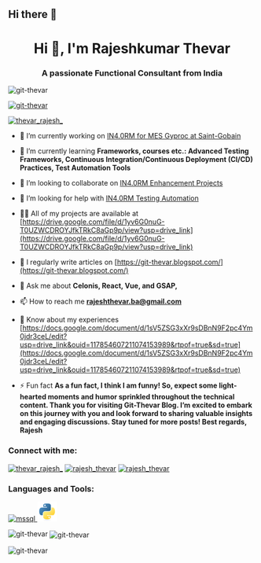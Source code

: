 ## Hi there 👋
<h1 align="center">Hi 👋, I'm Rajeshkumar Thevar</h1>
<h3 align="center">A passionate Functional Consultant from India</h3>

<p align="left"> <img src="https://komarev.com/ghpvc/?username=git-thevar&label=Profile%20views&color=0e75b6&style=flat" alt="git-thevar" /> </p>

<p align="left"> <a href="https://github.com/ryo-ma/github-profile-trophy"><img src="https://github-profile-trophy.vercel.app/?username=git-thevar" alt="git-thevar" /></a> </p>

<p align="left"> <a href="https://twitter.com/thevar_rajesh_" target="blank"><img src="https://img.shields.io/twitter/follow/thevar_rajesh_?logo=twitter&style=for-the-badge" alt="thevar_rajesh_" /></a> </p>

- 🔭 I’m currently working on [IN4.0RM for MES Gyproc at Saint-Gobain](https://www.gyproc.in/)

- 🌱 I’m currently learning **Frameworks, courses etc.: Advanced Testing Frameworks, Continuous Integration/Continuous Deployment (CI/CD) Practices, Test Automation Tools**

- 👯 I’m looking to collaborate on [IN4.0RM Enhancement Projects](https://www.gyproc.in/)

- 🤝 I’m looking for help with [IN4.0RM Testing Automation](https://www.gyproc.in/)

- 👨‍💻 All of my projects are available at [https://drive.google.com/file/d/1yv6G0nuG-T0UZWCDROYJfkTRkC8aGp9p/view?usp=drive_link](https://drive.google.com/file/d/1yv6G0nuG-T0UZWCDROYJfkTRkC8aGp9p/view?usp=drive_link)

- 📝 I regularly write articles on [https://git-thevar.blogspot.com/](https://git-thevar.blogspot.com/)

- 💬 Ask me about **Celonis, React, Vue, and GSAP,**

- 📫 How to reach me **rajeshthevar.ba@gmail.com**

- 📄 Know about my experiences [https://docs.google.com/document/d/1sV5ZSG3xXr9sDBnN9F2pc4Ym0jdr3ceL/edit?usp=drive_link&ouid=117854607211074153989&rtpof=true&sd=true](https://docs.google.com/document/d/1sV5ZSG3xXr9sDBnN9F2pc4Ym0jdr3ceL/edit?usp=drive_link&ouid=117854607211074153989&rtpof=true&sd=true)

- ⚡ Fun fact **As a fun fact, I think I am funny! So, expect some light-hearted moments and humor sprinkled throughout the technical content. Thank you for visiting Git-Thevar Blog. I’m excited to embark on this journey with you and look forward to sharing valuable insights and engaging discussions. Stay tuned for more posts! Best regards, Rajesh**

<h3 align="left">Connect with me:</h3>
<p align="left">
<a href="https://twitter.com/thevar_rajesh_" target="blank"><img align="center" src="https://raw.githubusercontent.com/rahuldkjain/github-profile-readme-generator/master/src/images/icons/Social/twitter.svg" alt="thevar_rajesh_" height="30" width="40" /></a>
<a href="https://linkedin.com/in/rajesh_thevar" target="blank"><img align="center" src="https://raw.githubusercontent.com/rahuldkjain/github-profile-readme-generator/master/src/images/icons/Social/linked-in-alt.svg" alt="rajesh_thevar" height="30" width="40" /></a>
<a href="https://instagram.com/rajesh_thevar" target="blank"><img align="center" src="https://raw.githubusercontent.com/rahuldkjain/github-profile-readme-generator/master/src/images/icons/Social/instagram.svg" alt="rajesh_thevar" height="30" width="40" /></a>
</p>

<h3 align="left">Languages and Tools:</h3>
<p align="left"> <a href="https://www.microsoft.com/en-us/sql-server" target="_blank" rel="noreferrer"> <img src="https://www.svgrepo.com/show/303229/microsoft-sql-server-logo.svg" alt="mssql" width="40" height="40"/> </a> <a href="https://www.python.org" target="_blank" rel="noreferrer"> <img src="https://raw.githubusercontent.com/devicons/devicon/master/icons/python/python-original.svg" alt="python" width="40" height="40"/> </a> </p>

<p><img align="left" src="https://github-readme-stats.vercel.app/api/top-langs?username=git-thevar&show_icons=true&locale=en&layout=compact" alt="git-thevar" /></p>

<p>&nbsp;<img align="center" src="https://github-readme-stats.vercel.app/api?username=git-thevar&show_icons=true&locale=en" alt="git-thevar" /></p>

<p><img align="center" src="https://github-readme-streak-stats.herokuapp.com/?user=git-thevar&" alt="git-thevar" /></p>
